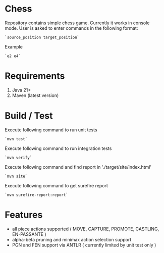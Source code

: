 # Chess

Repository contains simple chess game. Currently it works in console mode.
User is asked to enter commands in the following format:

    `source_position target_position`

Example

    `e2 e4`


# Requirements

1. Java 21+ 
2. Maven (latest version)


# Build / Test

Execute following command to run unit tests

    `mvn test`

Execute following command to run integration tests

    `mvn verify`

Execute following command and find report in './target/site/index.html'

    `mvn site`

Execute following command to get surefire report

    `mvn surefire-report:report`


# Features

- all piece actions supported ( MOVE, CAPTURE, PROMOTE, CASTLING, EN-PASSANTE )
- alpha-beta pruning and minimax action selection support
- PGN and FEN support via ANTLR ( currently limited by unit test only )
